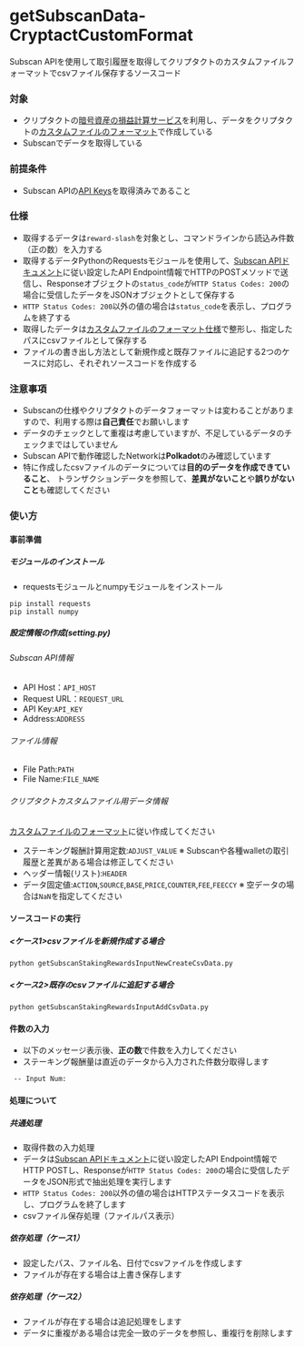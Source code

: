 # getSubscanData-CryptactCustomFormat
Subscan APIを使用して取引履歴を取得してクリプタクトのカスタムファイルフォーマットでcsvファイル保存するソースコード

### 対象
* クリプタクトの[暗号資産の損益計算サービス](https://support.cryptact.com/hc/ja/categories/115000455551-%E4%BB%AE%E6%83%B3%E9%80%9A%E8%B2%A8%E3%81%AE%E6%90%8D%E7%9B%8A%E8%A8%88%E7%AE%97%E6%A9%9F%E8%83%BD-%E4%BD%BF%E3%81%84%E6%96%B9)を利用し、データをクリプタクトの[カスタムファイルのフォーマット](https://support.cryptact.com/hc/ja/articles/360002571312-%E3%82%AB%E3%82%B9%E3%82%BF%E3%83%A0%E3%83%95%E3%82%A1%E3%82%A4%E3%83%AB%E3%81%AE%E4%BD%9C%E6%88%90%E6%96%B9%E6%B3%95)で作成している
* Subscanでデータを取得している

### 前提条件
* Subscan APIの[API Keys](https://docs.api.subscan.io/#introduction)を取得済みであること

### 仕様
* 取得するデータは`reward-slash`を対象とし、コマンドラインから読込み件数（正の数）を入力する
* 取得するデータPythonのRequestsモジュールを使用して、[Subscan APIドキュメント](https://docs.api.subscan.io/#introduction)に従い設定したAPI Endpoint情報でHTTPのPOSTメソッドで送信し、Responseオブジェクトの`status_code`が`HTTP Status Codes: 200`の場合に受信したデータをJSONオブジェクトとして保存する
* `HTTP Status Codes: 200`以外の値の場合は`status_code`を表示し、プログラムを終了する
* 取得したデータは[カスタムファイルのフォーマット仕様](https://support.cryptact.com/hc/ja/articles/360002571312-%E3%82%AB%E3%82%B9%E3%82%BF%E3%83%A0%E3%83%95%E3%82%A1%E3%82%A4%E3%83%AB%E3%81%AE%E4%BD%9C%E6%88%90%E6%96%B9%E6%B3%95)で整形し、指定したパスにcsvファイルとして保存する
* ファイルの書き出し方法として新規作成と既存ファイルに追記する2つのケースに対応し、それぞれソースコードを作成する

### 注意事項
* Subscanの仕様やクリプタクトのデータフォーマットは変わることがありますので、利用する際は**自己責任**でお願いします
* データのチェックとして重複は考慮していますが、不足しているデータのチェックまではしていません
* Subscan APIで動作確認したNetworkは**Polkadot**のみ確認しています
* 特に作成したcsvファイルのデータについては**目的のデータを作成できていること**、
  トランザクションデータを参照して、**差異がないこと**や**誤りがないこと**も確認してください

### 使い方
#### 事前準備
##### モジュールのインストール
* requestsモジュールとnumpyモジュールをインストール
```
pip install requests
pip install numpy
```
##### 設定情報の作成(setting.py)
###### Subscan API情報
* API Host：`API_HOST` 
* Request URL：`REQUEST_URL`
* API Key:`API_KEY`
* Address:`ADDRESS`
###### ファイル情報
* File Path:`PATH`
* File Name:`FILE_NAME`
###### クリプタクトカスタムファイル用データ情報
[カスタムファイルのフォーマット](https://support.cryptact.com/hc/ja/articles/360002571312-%E3%82%AB%E3%82%B9%E3%82%BF%E3%83%A0%E3%83%95%E3%82%A1%E3%82%A4%E3%83%AB%E3%81%AE%E4%BD%9C%E6%88%90%E6%96%B9%E6%B3%95)に従い作成してください
* ステーキング報酬計算用定数:`ADJUST_VALUE`
  ※ Subscanや各種walletの取引履歴と差異がある場合は修正してください
* ヘッダー情報(リスト):`HEADER`
* データ固定値:`ACTION`,`SOURCE`,`BASE`,`PRICE`,`COUNTER`,`FEE`,`FEECCY`
  ※ 空データの場合は`NaN`を指定してください

#### ソースコードの実行
##### <ケース1>csvファイルを新規作成する場合
```
python getSubscanStakingRewardsInputNewCreateCsvData.py
```
##### <ケース2>既存のcsvファイルに追記する場合
```
python getSubscanStakingRewardsInputAddCsvData.py
```
#### 件数の入力
* 以下のメッセージ表示後、**正の数**で件数を入力してください
* ステーキング報酬量は直近のデータから入力された件数分取得します
```
 -- Input Num: 
```

#### 処理について
##### 共通処理
* 取得件数の入力処理
* データは[Subscan APIドキュメント](https://docs.api.subscan.io/#introduction)に従い設定したAPI Endpoint情報でHTTP POSTし、Responseが`HTTP Status Codes: 200`の場合に受信したデータをJSON形式で抽出処理を実行します
* `HTTP Status Codes: 200`以外の値の場合はHTTPステータスコードを表示し、プログラムを終了します
* csvファイル保存処理（ファイルパス表示）

##### 依存処理（ケース1）
* 設定したパス、ファイル名、日付でcsvファイルを作成します
* ファイルが存在する場合は上書き保存します
##### 依存処理（ケース2）
* ファイルが存在する場合は追記処理をします
* データに重複がある場合は完全一致のデータを参照し、重複行を削除します
